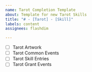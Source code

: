 ```yaml
---
name: Tarot Completion Template
about: Template for new Tarot Skills
title: "# - [Tarot] - [Skill]"
labels: content
assignees: flashdim

---
```


-[ ] Tarot Artwork
 -[ ] Tarot Common Events
 -[ ] Tarot Skill Entries
 -[ ] Tarot Grant Events
